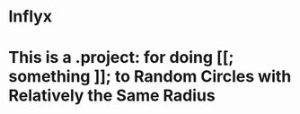 # Inflyx


# This is a .project: for doing [[; something ]]; to Random Circles with Relatively the Same Radius
